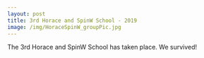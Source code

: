 ```yaml
---
layout: post
title: 3rd Horace and SpinW School - 2019 
image: /img/HoraceSpinW_groupPic.jpg
---
```


The 3rd Horace and SpinW School has taken place. We survived!